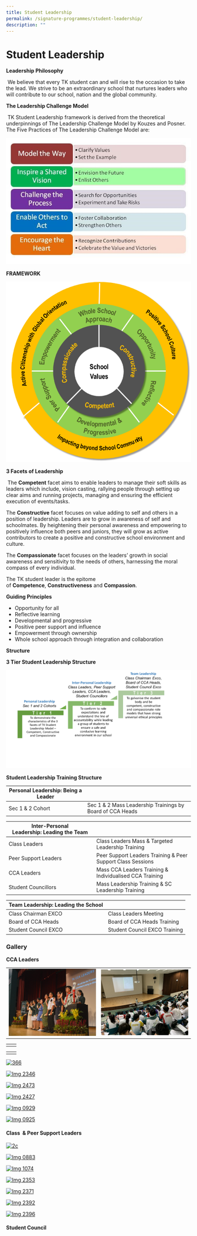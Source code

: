 ```yaml
---
title: Student Leadership
permalink: /signature-programmes/student-leadership/
description: ""
---
```

# Student Leadership

**Leadership Philosophy**

 We believe that every TK student can and will rise to the occasion to take the lead. We strive to be an extraordinary school that nurtures leaders who will contribute to our school, nation and the global community.

**The Leadership Challenge Model**

 TK Student Leadership framework is derived from the theoretical underpinnings of The Leadership Challenge Model by Kouzes and Posner. The Five Practices of The Leadership Challenge Model are:

![](/images/Signature%20Programmes/Student%20Leadership/leadership-challenge-model.jpg)

**FRAMEWORK**

![](/images/Signature%20Programmes/Student%20Leadership/framework.png)

**3 Facets of Leadership**

 The **Competent** facet aims to enable leaders to manage their soft skills as leaders which include, vision casting, rallying people through setting up clear aims and running projects, managing and ensuring the efficient execution of events/tasks.

The **Constructive** facet focuses on value adding to self and others in a position of leadership. Leaders are to grow in awareness of self and schoolmates. By heightening their personal awareness and empowering to positively influence both peers and juniors, they will grow as active contributors to create a positive and constructive school environment and culture.

The **Compassionate** facet focuses on the leaders’ growth in social awareness and sensitivity to the needs of others, harnessing the moral compass of every individual.

The TK student leader is the epitome of **Competence**, **Constructiveness** and **Compassion**.

**Guiding Principles**

*   Opportunity for all
*   Reflective learning
*   Developmental and progressive
*   Positive peer support and influence
*   Empowerment through ownership
*   Whole school approach through integration and collaboration

**Structure**

**3 Tier Student Leadership Structure**

![](/images/Signature%20Programmes/Student%20Leadership/3-tier-Student-Leadership-Structure.png)

**Student Leadership Training Structure**

| Personal Leadership: **Being a Leader**  |   |
|---|---|
|  Sec 1 & 2 Cohort | Sec 1 & 2 Mass Leadership Trainings by Board of CCA Heads  |

|  Inter-Personal Leadership: **Leading the Team**                    |                                                             |
|----------------------|-------------------------------------------------------------|
| Class Leaders        | Class Leaders Mass & Targeted Leadership Training           |
| Peer Support Leaders | Peer Support Leaders Training & Peer Support Class Sessions |
| CCA Leaders          | Mass CCA Leaders Training & Individualised CCA Training     |
| Student Councillors  | Mass Leadership Training & SC Leadership Training           |

|  Team Leadership: **Leading the School**           |                               |
|----------------------|-------------------------------|
| Class Chairman EXCO  | Class Leaders Meeting         |
| Board of CCA Heads   | Board of CCA Heads Training   |
| Student Council EXCO | Student Council EXCO Training |

### **Gallery** 

**CCA Leaders**

|   |   |
|---|---|
| ![](/images/Signature%20Programmes/Student%20Leadership/366-e1595236863306.jpg)  | ![](/images/Signature%20Programmes/Student%20Leadership/IMG_2346.jpg)  |

|   |   |
|---|---|
|   |   |

|   |   |
|---|---|
|   |   |

[![366](https://tanjongkatongsec.moe.edu.sg/wp-content/uploads/2020/07/366-1024x790.jpg)](https://tanjongkatongsec.moe.edu.sg/wp-content/uploads/2020/07/366-e1595236863306.jpg)

[![Img 2346](https://tanjongkatongsec.moe.edu.sg/wp-content/uploads/2020/07/IMG_2346-1024x768.jpg)](https://tanjongkatongsec.moe.edu.sg/wp-content/uploads/2020/07/IMG_2346.jpg)


[![Img 2473](https://tanjongkatongsec.moe.edu.sg/wp-content/uploads/2020/07/IMG_2473-1024x768.jpg)](https://tanjongkatongsec.moe.edu.sg/wp-content/uploads/2020/07/IMG_2473.jpg)

[![Img 2427](https://tanjongkatongsec.moe.edu.sg/wp-content/uploads/2020/07/IMG_2427-1024x768.jpg)](https://tanjongkatongsec.moe.edu.sg/wp-content/uploads/2020/07/IMG_2427.jpg)

  

[![Img 0929](https://tanjongkatongsec.moe.edu.sg/wp-content/uploads/2020/07/IMG_0929-1024x768.jpg)](https://tanjongkatongsec.moe.edu.sg/wp-content/uploads/2020/07/IMG_0929.jpg)

[![Img 0925](https://tanjongkatongsec.moe.edu.sg/wp-content/uploads/2020/07/IMG_0925-1024x768.jpg)](https://tanjongkatongsec.moe.edu.sg/wp-content/uploads/2020/07/IMG_0925.jpg)

  

#### Class  & Peer Support Leaders

[![2c](https://tanjongkatongsec.moe.edu.sg/wp-content/uploads/2020/08/2C-1024x768.jpeg)](https://tanjongkatongsec.moe.edu.sg/wp-content/uploads/2020/08/2C.jpeg)

[![Img 0883](https://tanjongkatongsec.moe.edu.sg/wp-content/uploads/2020/08/IMG_0883-1024x768.jpg)](https://tanjongkatongsec.moe.edu.sg/wp-content/uploads/2020/08/IMG_0883.jpg)

  

[![Img 1074](https://tanjongkatongsec.moe.edu.sg/wp-content/uploads/2020/08/IMG_1074-1024x768.jpg)](https://tanjongkatongsec.moe.edu.sg/wp-content/uploads/2020/08/IMG_1074.jpg)

[![Img 2353](https://tanjongkatongsec.moe.edu.sg/wp-content/uploads/2020/08/IMG_2353-1024x768.jpg)](https://tanjongkatongsec.moe.edu.sg/wp-content/uploads/2020/08/IMG_2353.jpg)

  

[![Img 2371](https://tanjongkatongsec.moe.edu.sg/wp-content/uploads/2020/08/IMG_2371-1024x768.jpg)](https://tanjongkatongsec.moe.edu.sg/wp-content/uploads/2020/08/IMG_2371.jpg)

[![Img 2392](https://tanjongkatongsec.moe.edu.sg/wp-content/uploads/2020/08/IMG_2392-1024x768.jpg)](https://tanjongkatongsec.moe.edu.sg/wp-content/uploads/2020/08/IMG_2392.jpg)

  

[![Img 2396](https://tanjongkatongsec.moe.edu.sg/wp-content/uploads/2020/08/IMG_2396-1024x768.jpg)](https://tanjongkatongsec.moe.edu.sg/wp-content/uploads/2020/08/IMG_2396.jpg)

  

#### Student Council